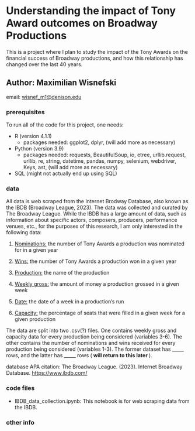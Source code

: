 # Understanding the impact of Tony Award outcomes on Broadway Productions

This is a project where I plan to study the impact of the Tony Awards on the financial success of Broadway productions, and how this relationship has changed over the last 40 years.

## Author: Maximilian Wisnefski
email: wisnef_m1@denison.edu

### prerequisites
To run all of the code for this project, one needs:
- R (version 4.1.1)
  - packages needed: ggplot2, dplyr, (will add more as necessary)
- Python (version 3.9)
  - packages needed: requests, BeautifulSoup, io, etree, urllib.request, urllib, re, string, datetime, pandas, numpy, selenium, webdriver, Keys, ast, (will add more as necessary)
- SQL (might not actually end up using SQL)


### data
All data is web scraped from the Internet Brodway Database, also known as the IBDB (Broadway League, 2023). The data was collected and curated by The Broadway League. While the IBDB has a large amount of data, such as information about specific actors, composers, producers, performance venues, etc., for the purposes of this research, I am only interested in the following data: 

1. <ins>Nominations:</ins> the number of Tony Awards a production was nominated for in a given year

2. <ins>Wins:</ins> the number of Tony Awards a production won in a given year

3. <ins>Production:</ins> the name of the production

4. <ins>Weekly gross:</ins> the amount of money a production grossed in a given week

5. <ins>Date:</ins> the date of a week in a production’s run

6. <ins>Capacity:</ins> the percentage of seats that were filled in a given week for a given production

The data are split into two .csv(?) files. One contains weekly gross and capacity data for every production being considered (variables 3-6). The other contains the number of nominations and wins received for every production being considered (variables 1-3). The former dataset has _____ rows, and the latter has _____ rows (<b> will return to this later </b>).

database APA citation: The Broadway League. (2023). Internet Broadway Database. https://www.ibdb.com/


### code files 
- IBDB_data_collection.ipynb: This notebook is for web scraping data from the IBDB.

### other info

